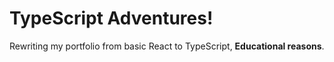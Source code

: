 # TypeScript Adventures!

Rewriting my portfolio from basic React to TypeScript, **Educational reasons**.